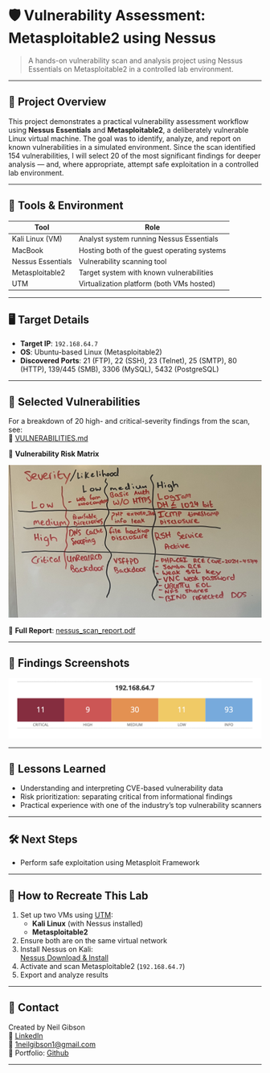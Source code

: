 # 🛡️ Vulnerability Assessment: Metasploitable2 using Nessus

> A hands-on vulnerability scan and analysis project using Nessus Essentials on Metasploitable2 in a controlled lab environment.

---

## 📍 Project Overview

This project demonstrates a practical vulnerability assessment workflow using **Nessus Essentials** and **Metasploitable2**, a deliberately vulnerable Linux virtual machine. The goal was to identify, analyze, and report on known vulnerabilities in a simulated environment. Since the scan identified 154 vulnerabilities, I will select 20 of the most significant findings for deeper analysis — and, where appropriate, attempt safe exploitation in a controlled lab environment.

---

## 🧰 Tools & Environment

| Tool              | Role                                        |
| ----------------- | ------------------------------------------- |
| Kali Linux (VM)   | Analyst system running Nessus Essentials    |
| MacBook           | Hosting both of the guest operating systems |
| Nessus Essentials | Vulnerability scanning tool                 |
| Metasploitable2   | Target system with known vulnerabilities    |
| UTM               | Virtualization platform (both VMs hosted)   |

---

## 🖥️ Target Details

- **Target IP**: `192.168.64.7`
- **OS**: Ubuntu-based Linux (Metasploitable2)
- **Discovered Ports**: 21 (FTP), 22 (SSH), 23 (Telnet), 25 (SMTP), 80 (HTTP), 139/445 (SMB), 3306 (MySQL), 5432 (PostgreSQL)

---

## 🔐 Selected Vulnerabilities

For a breakdown of 20 high- and critical-severity findings from the scan, see:  
📄 [VULNERABILITIES.md](./VULNERABILITIES.md)

📄 **Vulnerability Risk Matrix**

![Vulnerability_Risk_Matrix](./Screenshots/Vulnerability_Risk_Matrix.jpeg)

🔗 **Full Report**: [nessus_scan_report.pdf](./Advanced_Vulnerability_Scan-Metasploitable2_Report.pdf)

---

## 📄 Findings Screenshots

![Nessus Scan Summary](./Screenshots/nessus_summary.png)

---

## 🧠 Lessons Learned

- Understanding and interpreting CVE-based vulnerability data
- Risk prioritization: separating critical from informational findings
- Practical experience with one of the industry’s top vulnerability scanners

---

## 🛠️ Next Steps

- Perform safe exploitation using Metasploit Framework

---

## 📌 How to Recreate This Lab

1. Set up two VMs using [UTM](https://mac.getutm.app/):
   - **Kali Linux** (with Nessus installed)
   - **Metasploitable2**
2. Ensure both are on the same virtual network
3. Install Nessus on Kali:  
   [Nessus Download & Install](https://www.tenable.com/products/nessus)
4. Activate and scan Metasploitable2 (`192.168.64.7`)
5. Export and analyze results

---

## 🧾 Contact

Created by Neil Gibson  
🔗 [LinkedIn](https://www.linkedin.com/in/neil-gibson-539ab7153/)  
📧 1neilgibson1@gmail.com  
📁 Portfolio: [Github](https://github.com/Neilgibson26)

---
